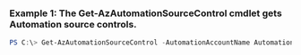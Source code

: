 ### Example 1: The Get-AzAutomationSourceControl cmdlet gets Automation source controls.
```powershell
PS C:\> Get-AzAutomationSourceControl -AutomationAccountName AutomationAccount01 -ResourceGroupName MyResourceGroup
```

